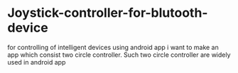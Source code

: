 # Joystick-controller-for-blutooth-device
for controlling of intelligent devices using android app i want to make an app which consist two circle controller.  Such two circle controller are widely used in android app

